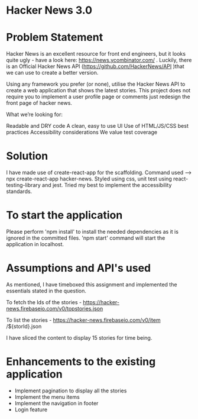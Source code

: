 # Hacker News 3.0

# Problem Statement

Hacker News is an excellent resource for front end engineers, but it looks quite ugly - have a look here: https://news.ycombinator.com/
.
Luckily, there is an Official Hacker News API (https://github.com/HackerNews/API
)that we can use to create a better version.

Using any framework you prefer (or none), utilise the Hacker News API to create a web application that shows the latest stories. This project does not require you to implement a user profile page or comments just redesign the front page of hacker news.

What we’re looking for:

Readable and DRY code
A clean, easy to use UI
Use of HTML/JS/CSS best practices
Accessibility considerations
We value test coverage

# Solution

I have made use of create-react-app for the scaffolding. Command used --> npx create-react-app hacker-news.
Styled using css, unit test using react-testing-library and jest. Tried my best to implement the accessibility standards.

# To start the application

Please perform 'npm install' to install the needed dependencies as it is ignored in the committed files.
'npm start' command will start the application in localhost.

# Assumptions and API's used

As mentioned, I have timeboxed this assignment and implemented the essentials stated in the question.

To fetch the Ids of the stories - https://hacker-news.firebaseio.com/v0/topstories.json

To list the stories - https://hacker-news.firebaseio.com/v0/item
/${storId}.json

I have sliced the content to display 15 stories for time being.

# Enhancements to the existing application

- Implement pagination to display all the stories
- Implement the menu items
- Implement the navigation in footer
- Login feature
